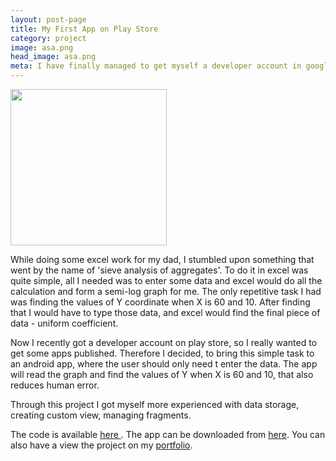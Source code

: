 ```yaml
---
layout: post-page
title: My First App on Play Store
category: project
image: asa.png
head_image: asa.png
meta: I have finally managed to get myself a developer account in google play store, and have launched an app.
---
```


<img src="{{site.baseurl}}/img/{{page.head_image}}" width="250px" height="250px"/>

While doing some excel work for my dad, I stumbled upon something that went by the name of 'sieve analysis of aggregates'. To do it in excel was quite simple, all I needed was to enter some data
and excel would do all the calculation and form a semi-log graph for me. The only repetitive task I had was finding the values of Y coordinate when X is 60 and 10.
After finding that I would have to type those data, and excel would find the final piece of data - uniform
coefficient.

Now I recently got a developer account on play store, so I really wanted to get some apps published.
Therefore I decided, to bring this simple task to an android app, where the user should only need t
enter the data. The app will read the graph and find the values of Y when X is 60 and 10, that also
reduces human error.  

Through this project I got myself more experienced with data storage, creating custom view, managing
fragments.

The code is available <a href="http://github.com/rhemon/aggregatesieveanalysis"> here </a>. The app can
be downloaded from <a href="https://play.google.com/store/apps/details?id=io.github.rhemon.aggregatesieveanalysis"> here</a>. You can also have a view the project on my <a href="http://rhemon.github.io/portfolio/">portfolio</a>.
